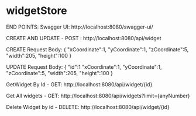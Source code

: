 # widgetStore


END POINTS: Swagger UI: http://localhost:8080/swagger-ui/


CREATE AND UPDATE   - POST : http://localhost:8080/api/widget

CREATE Request Body:
{
	"xCoordinate":1,
	"yCoordinate":1,
	"zCoordinate":5,
	"width":205,
	"height":100
}

UPDATE Request Body:
{
	"id":1
	"xCoordinate":1,
	"yCoordinate":1,
	"zCoordinate":5,
	"width":205,
	"height":100
}

GetWidget By Id       - GET: http://localhost:8080/api/widget/{id}

Get All widgets       - GET: http://localhost:8080/api/widgets?limit={anyNumber}

Delete Widget by id   - DELETE: http://localhost:8080/api/widget/{id}
